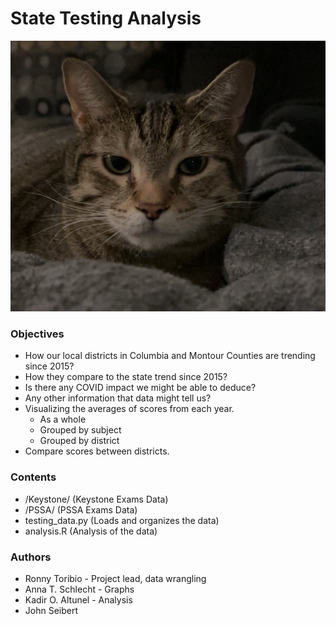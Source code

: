 # State Testing Analysis

![Fletcher](/Resources/fletcher.jpg "Fletcher")

### Objectives
- How our local districts in Columbia and Montour Counties are trending since 2015?
- How they compare to the state trend since 2015?
- Is there any COVID impact we might be able to deduce?
- Any other information that data might tell us?
- Visualizing the averages of scores from each year.
   - As a whole
   - Grouped by subject
   - Grouped by district
- Compare scores between districts.

### Contents
- /Keystone/      (Keystone Exams Data)
- /PSSA/          (PSSA Exams Data)
- testing_data.py (Loads and organizes the data)
- analysis.R      (Analysis of the data)

### Authors
- Ronny Toribio    - Project lead, data wrangling
- Anna T. Schlecht - Graphs 
- Kadir O. Altunel - Analysis
- John Seibert
